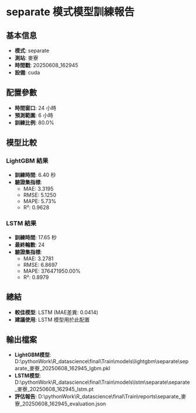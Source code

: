 
# separate 模式模型訓練報告

## 基本信息
- **模式**: separate
- **測站**: 麥寮
- **時間戳**: 20250608_162945
- **設備**: cuda

## 配置參數
- **時間窗口**: 24 小時
- **預測範圍**: 6 小時
- **訓練比例**: 80.0%

## 模型比較

### LightGBM 結果

- **訓練時間**: 6.40 秒
- **驗證集指標**:
  - MAE: 3.3195
  - RMSE: 5.1250
  - MAPE: 5.73%
  - R²: 0.9628

### LSTM 結果

- **訓練時間**: 17.65 秒
- **最終輪數**: 24
- **驗證集指標**:
  - MAE: 3.2781
  - RMSE: 6.8697
  - MAPE: 376471950.00%
  - R²: 0.8979

## 總結

- **較佳模型**: LSTM (MAE差異: 0.0414)
- **建議使用**: LSTM 模型用於此配置


## 輸出檔案
- **LightGBM模型**: D:\pythonWork\R_datascience\final\Train\models\lightgbm\separate\separate_麥寮_20250608_162945_lgbm.pkl
- **LSTM模型**: D:\pythonWork\R_datascience\final\Train\models\lstm\separate\separate_麥寮_20250608_162945_lstm.pt
- **評估報告**: D:\pythonWork\R_datascience\final\Train\reports\separate_麥寮_20250608_162945_evaluation.json
